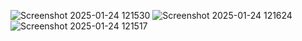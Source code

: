 ![Screenshot 2025-01-24 121530](https://github.com/user-attachments/assets/693f8413-6d60-483e-b105-dbd2f14e0c5e)
![Screenshot 2025-01-24 121624](https://github.com/user-attachments/assets/63129886-5343-475a-9643-cb1ff2e9352e)
![Screenshot 2025-01-24 121517](https://github.com/user-attachments/assets/9f5e1047-87ae-4ddb-8377-e81baed339c3)
